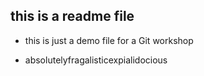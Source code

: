 ## this is a readme file 


- this is just a demo file for a Git workshop 


- absolutelyfragalisticexpialidocious

